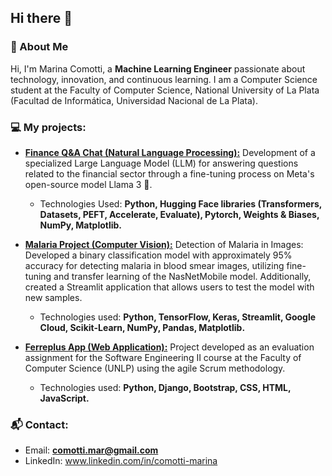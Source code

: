## Hi there 👋

### 🍄 About Me 
Hi, I'm Marina Comotti, a **Machine Learning Engineer** passionate about technology, innovation, and continuous learning. I am a Computer Science student at the Faculty of Computer Science, National University of La Plata (Facultad de Informática, Universidad Nacional de La Plata). 

### 💻 My projects:
* **[Finance Q&A Chat (Natural Language Processing):](https://github.com/MarinaComotti/Finance_QA_Chat)**
Development of a specialized Large Language Model (LLM) for answering questions related to the financial sector through a fine-tuning process on Meta's open-source model Llama 3 🦙.
  - Technologies Used:  **Python, Hugging Face libraries (Transformers, Datasets, PEFT, Accelerate, Evaluate), Pytorch, Weights & Biases, NumPy, Matplotlib.**

* **[Malaria Project (Computer Vision):](https://github.com/MarinaComotti/Malaria_Project_Deep_Learning_CV)**
  Detection of Malaria in Images: Developed a binary classification model with approximately 95% accuracy for detecting malaria in blood smear images, utilizing fine-tuning and transfer learning of the NasNetMobile model. Additionally, created a Streamlit application that allows users to test the model with new samples.
    - Technologies used: **Python, TensorFlow, Keras,  Streamlit, Google Cloud, Scikit-Learn, NumPy, Pandas, Matplotlib.**

* **[Ferreplus App (Web Application):](https://github.com/MarinaComotti/ferreplus-django-app)**
  Project developed as an evaluation assignment for the Software Engineering II course at the Faculty of Computer Science (UNLP) using the agile Scrum methodology.
    - Technologies used:  **Python, Django, Bootstrap, CSS, HTML, JavaScript.**


### 📬 Contact:
- Email: **comotti.mar@gmail.com**
- LinkedIn: www.linkedin.com/in/comotti-marina

<!--
**MarinaComotti/MarinaComotti** is a ✨ _special_ ✨ repository because its `README.md` (this file) appears on your GitHub profile.

Here are some ideas to get you started:

- 🔭 I’m currently working on ...
- 🌱 I’m currently learning ...
- 👯 I’m looking to collaborate on ...
- 🤔 I’m looking for help with ...
- 💬 Ask me about ...
- 📫 How to reach me: ...
- 😄 Pronouns: ...
- ⚡ Fun fact: ...
-->
